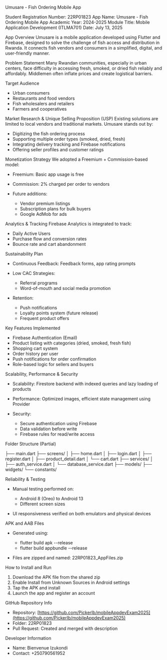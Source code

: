 Umusare - Fish Ordering Mobile App

Student Registration Number: 22RP01823
App Name: Umusare - Fish Ordering Mobile App
Academic Year: 2024-2025
Module Title: Mobile Application Development (ITLMA701)
Date: July 13, 2025

App Overview
Umusare is a mobile application developed using Flutter and Firebase, designed to solve the challenge of fish access and distribution in Rwanda. It connects fish vendors and consumers in a simplified, digital, and user-friendly manner.

Problem Statement
Many Rwandan communities, especially in urban centers, face difficulty in accessing fresh, smoked, or dried fish reliably and affordably. Middlemen often inflate prices and create logistical barriers.

Target Audience

* Urban consumers
* Restaurants and food vendors
* Fish wholesalers and retailers
* Farmers and cooperatives

Market Research & Unique Selling Proposition (USP)
Existing solutions are limited to local vendors and traditional markets. Umusare stands out by:

* Digitizing the fish ordering process
* Supporting multiple order types (smoked, dried, fresh)
* Integrating delivery tracking and Firebase notifications
* Offering seller profiles and customer ratings

Monetization Strategy
We adopted a Freemium + Commission-based model:

* Freemium: Basic app usage is free
* Commission: 2% charged per order to vendors
* Future additions:

  * Vendor premium listings
  * Subscription plans for bulk buyers
  * Google AdMob for ads

Analytics & Tracking
Firebase Analytics is integrated to track:

* Daily Active Users
* Purchase flow and conversion rates
* Bounce rate and cart abandonment

Sustainability Plan

* Continuous Feedback: Feedback forms, app rating prompts
* Low CAC Strategies:

  * Referral programs
  * Word-of-mouth and social media promotion
* Retention:

  * Push notifications
  * Loyalty points system (future release)
  * Frequent product offers

Key Features Implemented

* Firebase Authentication (Email)
* Product listing with categories (dried, smoked, fresh fish)
* Shopping cart system
* Order history per user
* Push notifications for order confirmation
* Role-based logic for sellers and buyers

Scalability, Performance & Security

* Scalability: Firestore backend with indexed queries and lazy loading of products
* Performance: Optimized images, efficient state management using Provider
* Security:

  * Secure authentication using Firebase
  * Data validation before write
  * Firebase rules for read/write access

Folder Structure (Partial)

├── main.dart
├── screens/
│   ├── home.dart
│   ├── login.dart
│   ├── register.dart
│   ├── product\_detail.dart
│   └── cart.dart
├── services/
│   ├── auth\_service.dart
│   └── database\_service.dart
├── models/
├── widgets/
└── constants/

Reliability & Testing

* Manual testing performed on:

  * Android 8 (Oreo) to Android 13
  * Different screen sizes
* UI responsiveness verified on both emulators and physical devices

APK and AAB Files

* Generated using:

  * flutter build apk --release
  * flutter build appbundle --release
* Files are zipped and named: 22RP01823\_AppFiles.zip

How to Install and Run

1. Download the APK file from the shared zip
2. Enable Install from Unknown Sources in Android settings
3. Tap the APK and install
4. Launch the app and register an account

GitHub Repository Info

* Repository: [https://github.com/PickerIb/mobileAppdevExam2025](https://github.com/PickerIb/mobileAppdevExam2025)
* Folder: 22RP01823
* Pull Request: Created and merged with description

Developer Information

* Name: Bienvenue Izukondi
* Contact: +250790561952
